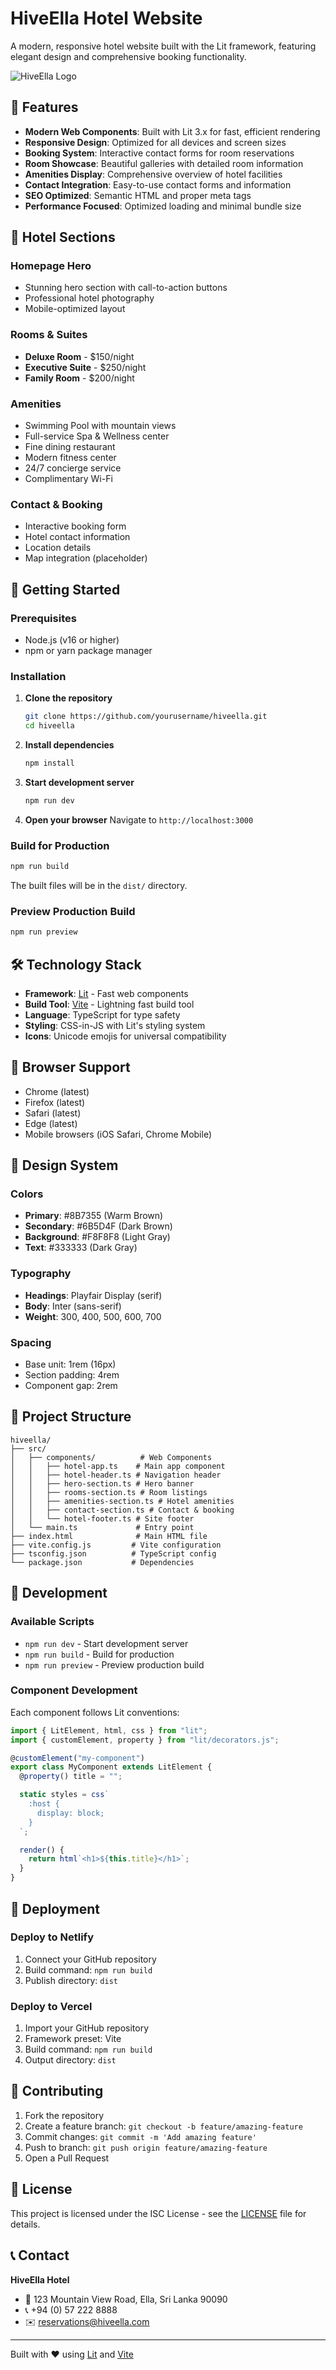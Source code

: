 # HiveElla Hotel Website

A modern, responsive hotel website built with the Lit framework, featuring elegant design and comprehensive booking functionality.

![HiveElla Logo](https://via.placeholder.com/200x100/8B7355/FFFFFF?text=HiveElla)

## 🌟 Features

- **Modern Web Components**: Built with Lit 3.x for fast, efficient rendering
- **Responsive Design**: Optimized for all devices and screen sizes
- **Booking System**: Interactive contact forms for room reservations
- **Room Showcase**: Beautiful galleries with detailed room information
- **Amenities Display**: Comprehensive overview of hotel facilities
- **Contact Integration**: Easy-to-use contact forms and information
- **SEO Optimized**: Semantic HTML and proper meta tags
- **Performance Focused**: Optimized loading and minimal bundle size

## 🏨 Hotel Sections

### Homepage Hero

- Stunning hero section with call-to-action buttons
- Professional hotel photography
- Mobile-optimized layout

### Rooms & Suites

- **Deluxe Room** - $150/night
- **Executive Suite** - $250/night
- **Family Room** - $200/night

### Amenities

- Swimming Pool with mountain views
- Full-service Spa & Wellness center
- Fine dining restaurant
- Modern fitness center
- 24/7 concierge service
- Complimentary Wi-Fi

### Contact & Booking

- Interactive booking form
- Hotel contact information
- Location details
- Map integration (placeholder)

## 🚀 Getting Started

### Prerequisites

- Node.js (v16 or higher)
- npm or yarn package manager

### Installation

1. **Clone the repository**

   ```bash
   git clone https://github.com/yourusername/hiveella.git
   cd hiveella
   ```

2. **Install dependencies**

   ```bash
   npm install
   ```

3. **Start development server**

   ```bash
   npm run dev
   ```

4. **Open your browser**
   Navigate to `http://localhost:3000`

### Build for Production

```bash
npm run build
```

The built files will be in the `dist/` directory.

### Preview Production Build

```bash
npm run preview
```

## 🛠️ Technology Stack

- **Framework**: [Lit](https://lit.dev/) - Fast web components
- **Build Tool**: [Vite](https://vitejs.dev/) - Lightning fast build tool
- **Language**: TypeScript for type safety
- **Styling**: CSS-in-JS with Lit's styling system
- **Icons**: Unicode emojis for universal compatibility

## 📱 Browser Support

- Chrome (latest)
- Firefox (latest)
- Safari (latest)
- Edge (latest)
- Mobile browsers (iOS Safari, Chrome Mobile)

## 🎨 Design System

### Colors

- **Primary**: #8B7355 (Warm Brown)
- **Secondary**: #6B5D4F (Dark Brown)
- **Background**: #F8F8F8 (Light Gray)
- **Text**: #333333 (Dark Gray)

### Typography

- **Headings**: Playfair Display (serif)
- **Body**: Inter (sans-serif)
- **Weight**: 300, 400, 500, 600, 700

### Spacing

- Base unit: 1rem (16px)
- Section padding: 4rem
- Component gap: 2rem

## 📂 Project Structure

```
hiveella/
├── src/
│   ├── components/          # Web Components
│   │   ├── hotel-app.ts    # Main app component
│   │   ├── hotel-header.ts # Navigation header
│   │   ├── hero-section.ts # Hero banner
│   │   ├── rooms-section.ts # Room listings
│   │   ├── amenities-section.ts # Hotel amenities
│   │   ├── contact-section.ts # Contact & booking
│   │   └── hotel-footer.ts # Site footer
│   └── main.ts             # Entry point
├── index.html              # Main HTML file
├── vite.config.js         # Vite configuration
├── tsconfig.json          # TypeScript config
└── package.json           # Dependencies
```

## 🔧 Development

### Available Scripts

- `npm run dev` - Start development server
- `npm run build` - Build for production
- `npm run preview` - Preview production build

### Component Development

Each component follows Lit conventions:

```typescript
import { LitElement, html, css } from "lit";
import { customElement, property } from "lit/decorators.js";

@customElement("my-component")
export class MyComponent extends LitElement {
  @property() title = "";

  static styles = css`
    :host {
      display: block;
    }
  `;

  render() {
    return html`<h1>${this.title}</h1>`;
  }
}
```

## 🚀 Deployment

### Deploy to Netlify

1. Connect your GitHub repository
2. Build command: `npm run build`
3. Publish directory: `dist`

### Deploy to Vercel

1. Import your GitHub repository
2. Framework preset: Vite
3. Build command: `npm run build`
4. Output directory: `dist`

## 🤝 Contributing

1. Fork the repository
2. Create a feature branch: `git checkout -b feature/amazing-feature`
3. Commit changes: `git commit -m 'Add amazing feature'`
4. Push to branch: `git push origin feature/amazing-feature`
5. Open a Pull Request

## 📝 License

This project is licensed under the ISC License - see the [LICENSE](LICENSE) file for details.

## 📞 Contact

**HiveElla Hotel**

- 📍 123 Mountain View Road, Ella, Sri Lanka 90090
- 📞 +94 (0) 57 222 8888
- ✉️ reservations@hiveella.com

---

Built with ❤️ using [Lit](https://lit.dev/) and [Vite](https://vitejs.dev/)
